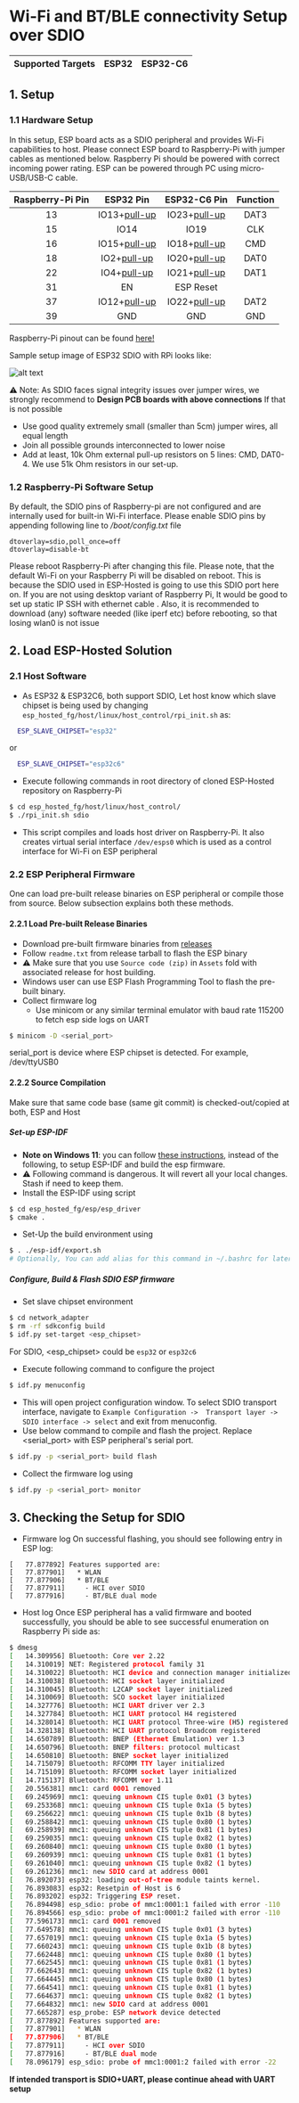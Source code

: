 # Wi-Fi and BT/BLE connectivity Setup over SDIO

| Supported Targets | ESP32 | ESP32-C6 |
| ----------------- | ----- | -------- |

## 1. Setup
### 1.1 Hardware Setup
In this setup, ESP board acts as a SDIO peripheral and provides Wi-Fi capabilities to host. Please connect ESP board to Raspberry-Pi with jumper cables as mentioned below.
Raspberry Pi should be powered with correct incoming power rating.
ESP can be powered through PC using micro-USB/USB-C cable.

| Raspberry-Pi Pin | ESP32 Pin | ESP32-C6 Pin | Function |
|:-------:|:---------:|:--------:|:--------:|
| 13 | IO13+[pull-up](https://docs.espressif.com/projects/esp-idf/en/latest/esp32/api-reference/peripherals/sd_pullup_requirements.html)| IO23+[pull-up](https://docs.espressif.com/projects/esp-idf/en/latest/esp32c6/api-reference/peripherals/sd_pullup_requirements.html) | DAT3 |
| 15 | IO14 | IO19 | CLK |
| 16 | IO15+[pull-up](https://docs.espressif.com/projects/esp-idf/en/latest/esp32/api-reference/peripherals/sd_pullup_requirements.html) | IO18+[pull-up](https://docs.espressif.com/projects/esp-idf/en/latest/esp32c6/api-reference/peripherals/sd_pullup_requirements.html) | CMD |
| 18 | IO2+[pull-up](https://docs.espressif.com/projects/esp-idf/en/latest/esp32/api-reference/peripherals/sd_pullup_requirements.html)| IO20+[pull-up](https://docs.espressif.com/projects/esp-idf/en/latest/esp32c6/api-reference/peripherals/sd_pullup_requirements.html) | DAT0 |
| 22 | IO4+[pull-up](https://docs.espressif.com/projects/esp-idf/en/latest/esp32/api-reference/peripherals/sd_pullup_requirements.html)| IO21+[pull-up](https://docs.espressif.com/projects/esp-idf/en/latest/esp32c6/api-reference/peripherals/sd_pullup_requirements.html) | DAT1 |
| 31 | EN  | ESP Reset |
| 37 | IO12+[pull-up](https://docs.espressif.com/projects/esp-idf/en/latest/esp32/api-reference/peripherals/sd_pullup_requirements.html)| IO22+[pull-up](https://docs.espressif.com/projects/esp-idf/en/latest/esp32c6/api-reference/peripherals/sd_pullup_requirements.html) | DAT2 |
| 39 | GND | GND | GND|

Raspberry-Pi pinout can be found [here!](https://pinout.xyz/pinout/sdio)

Sample setup image of ESP32 SDIO with RPi looks like:

![alt text](rpi_esp_sdio_setup.jpeg "setup of Raspberry-Pi as host and ESP32 as peripheral")

:warning: Note:
As SDIO faces signal integrity issues over jumper wires, we strongly recommend to **Design PCB boards with above connections**
If that is not possible
 - Use good quality extremely small (smaller than 5cm) jumper wires, all equal length
 - Join all possible grounds interconnected to lower noise
 - Add at least, 10k Ohm external pull-up resistors on 5 lines: CMD, DAT0-4. We use 51k Ohm resistors in our set-up.


### 1.2 Raspberry-Pi Software Setup
By default, the SDIO pins of Raspberry-pi are not configured and are internally used for built-in Wi-Fi interface. Please enable SDIO pins by appending following line to _/boot/config.txt_ file
```
dtoverlay=sdio,poll_once=off
dtoverlay=disable-bt
```
Please reboot Raspberry-Pi after changing this file.
Please note, that the default Wi-Fi on your Raspberry Pi will be disabled on reboot. This is because the SDIO used in ESP-Hosted is going to use this SDIO port here on.
If you are not using desktop variant of Raspberry Pi, It would be good to set up static IP SSH with ethernet cable .
Also, it is recommended to download (any) software needed (like iperf etc) before rebooting, so that losing wlan0 is not issue

## 2. Load ESP-Hosted Solution
### 2.1 Host Software
* As ESP32 & ESP32C6, both support SDIO, Let host know which slave chipset is being used by changing `esp_hosted_fg/host/linux/host_control/rpi_init.sh` as:
```sh
  ESP_SLAVE_CHIPSET="esp32"
```
or
```sh
  ESP_SLAVE_CHIPSET="esp32c6"
```
* Execute following commands in root directory of cloned ESP-Hosted repository on Raspberry-Pi
```sh
$ cd esp_hosted_fg/host/linux/host_control/
$ ./rpi_init.sh sdio
```
* This script compiles and loads host driver on Raspberry-Pi. It also creates virtual serial interface `/dev/esps0` which is used as a control interface for Wi-Fi on ESP peripheral

### 2.2 ESP Peripheral Firmware
One can load pre-built release binaries on ESP peripheral or compile those from source. Below subsection explains both these methods.

#### 2.2.1 Load Pre-built Release Binaries
* Download pre-built firmware binaries from [releases](https://github.com/espressif/esp-hosted/releases)
* Follow `readme.txt` from release tarball to flash the ESP binary
* :warning: Make sure that you use `Source code (zip)` in `Assets` fold with associated release for host building.
* Windows user can use ESP Flash Programming Tool to flash the pre-built binary.
* Collect firmware log
    * Use minicom or any similar terminal emulator with baud rate 115200 to fetch esp side logs on UART
```sh
$ minicom -D <serial_port>
```
serial_port is device where ESP chipset is detected. For example, /dev/ttyUSB0


#### 2.2.2 Source Compilation

Make sure that same code base (same git commit) is checked-out/copied at both, ESP and Host

##### Set-up ESP-IDF
- **Note on Windows 11**: you can follow [these instructions](/esp_hosted_fg/esp/esp_driver/setup_windows11.md),
instead of the following, to setup ESP-IDF and build the esp firmware.
- :warning: Following command is dangerous. It will revert all your local changes. Stash if need to keep them.
- Install the ESP-IDF using script
```sh
$ cd esp_hosted_fg/esp/esp_driver
$ cmake .
```
- Set-Up the build environment using
```sh
$ . ./esp-idf/export.sh
# Optionally, You can add alias for this command in ~/.bashrc for later use
```


##### Configure, Build & Flash SDIO ESP firmware
* Set slave chipset environment

```sh
$ cd network_adapter
$ rm -rf sdkconfig build
$ idf.py set-target <esp_chipset>
```
For SDIO, <esp_chipset> could be `esp32` or `esp32c6`
* Execute following command to configure the project
```sh
$ idf.py menuconfig
```
* This will open project configuration window. To select SDIO transport interface, navigate to `Example Configuration ->  Transport layer -> SDIO interface -> select` and exit from menuconfig.
* Use below command to compile and flash the project. Replace <serial_port> with ESP peripheral's serial port.
```sh
$ idf.py -p <serial_port> build flash
```
* Collect the firmware log using
```sh
$ idf.py -p <serial_port> monitor
```


## 3. Checking the Setup for SDIO
- Firmware log
On successful flashing, you should see following entry in ESP log:

```
[   77.877892] Features supported are:
[   77.877901]   * WLAN
[   77.877906]   * BT/BLE
[   77.877911]     - HCI over SDIO
[   77.877916]     - BT/BLE dual mode
```
- Host log
Once ESP peripheral has a valid firmware and booted successfully, you should be able to see successful enumeration on Raspberry Pi side as:
```sh
$ dmesg
[   14.309956] Bluetooth: Core ver 2.22
[   14.310019] NET: Registered protocol family 31
[   14.310022] Bluetooth: HCI device and connection manager initialized
[   14.310038] Bluetooth: HCI socket layer initialized
[   14.310045] Bluetooth: L2CAP socket layer initialized
[   14.310069] Bluetooth: SCO socket layer initialized
[   14.327776] Bluetooth: HCI UART driver ver 2.3
[   14.327784] Bluetooth: HCI UART protocol H4 registered
[   14.328014] Bluetooth: HCI UART protocol Three-wire (H5) registered
[   14.328138] Bluetooth: HCI UART protocol Broadcom registered
[   14.650789] Bluetooth: BNEP (Ethernet Emulation) ver 1.3
[   14.650796] Bluetooth: BNEP filters: protocol multicast
[   14.650810] Bluetooth: BNEP socket layer initialized
[   14.715079] Bluetooth: RFCOMM TTY layer initialized
[   14.715109] Bluetooth: RFCOMM socket layer initialized
[   14.715137] Bluetooth: RFCOMM ver 1.11
[   20.556381] mmc1: card 0001 removed
[   69.245969] mmc1: queuing unknown CIS tuple 0x01 (3 bytes)
[   69.253368] mmc1: queuing unknown CIS tuple 0x1a (5 bytes)
[   69.256622] mmc1: queuing unknown CIS tuple 0x1b (8 bytes)
[   69.258842] mmc1: queuing unknown CIS tuple 0x80 (1 bytes)
[   69.258939] mmc1: queuing unknown CIS tuple 0x81 (1 bytes)
[   69.259035] mmc1: queuing unknown CIS tuple 0x82 (1 bytes)
[   69.260840] mmc1: queuing unknown CIS tuple 0x80 (1 bytes)
[   69.260939] mmc1: queuing unknown CIS tuple 0x81 (1 bytes)
[   69.261040] mmc1: queuing unknown CIS tuple 0x82 (1 bytes)
[   69.261236] mmc1: new SDIO card at address 0001
[   76.892073] esp32: loading out-of-tree module taints kernel.
[   76.893083] esp32: Resetpin of Host is 6
[   76.893202] esp32: Triggering ESP reset.
[   76.894498] esp_sdio: probe of mmc1:0001:1 failed with error -110
[   76.894566] esp_sdio: probe of mmc1:0001:2 failed with error -110
[   77.596173] mmc1: card 0001 removed
[   77.649578] mmc1: queuing unknown CIS tuple 0x01 (3 bytes)
[   77.657019] mmc1: queuing unknown CIS tuple 0x1a (5 bytes)
[   77.660243] mmc1: queuing unknown CIS tuple 0x1b (8 bytes)
[   77.662448] mmc1: queuing unknown CIS tuple 0x80 (1 bytes)
[   77.662545] mmc1: queuing unknown CIS tuple 0x81 (1 bytes)
[   77.662643] mmc1: queuing unknown CIS tuple 0x82 (1 bytes)
[   77.664445] mmc1: queuing unknown CIS tuple 0x80 (1 bytes)
[   77.664541] mmc1: queuing unknown CIS tuple 0x81 (1 bytes)
[   77.664637] mmc1: queuing unknown CIS tuple 0x82 (1 bytes)
[   77.664832] mmc1: new SDIO card at address 0001
[   77.665287] esp_probe: ESP network device detected
[   77.877892] Features supported are:
[   77.877901] 	 * WLAN
[   77.877906] 	 * BT/BLE
[   77.877911] 	   - HCI over SDIO
[   77.877916] 	   - BT/BLE dual mode
[   78.096179] esp_sdio: probe of mmc1:0001:2 failed with error -22
```

**If intended transport is SDIO+UART, please continue ahead with UART setup**
